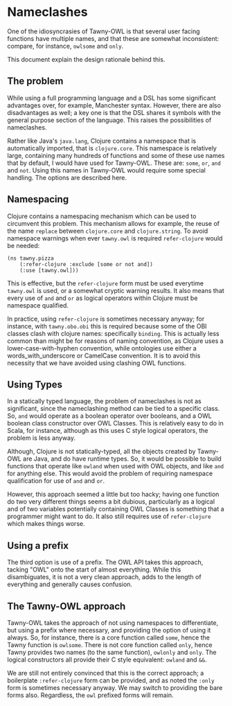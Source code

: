 Nameclashes
===========

One of the idiosyncrasies of Tawny-OWL is that several user facing functions
have multiple names, and that these are somewhat inconsistent: compare, for
instance, `owlsome` and `only`.

This document explain the design rationale behind this.

## The problem

While using a full programming language and a DSL has some significant
advantages over, for example, Manchester syntax. However, there are also
disadvantages as well; a key one is that the DSL shares it symbols with the
general purpose section of the language. This raises the possibilities of
nameclashes.

Rather like Java's `java.lang`, Clojure contains a namespace that is
automatically imported, that is `clojure.core`. This namespace is relatively
large, containing many hundreds of functions and some of these use names that
by default, I would have used for Tawny-OWL. These are: `some`, `or`, `and`
and `not`. Using this names in Tawny-OWL would require some special handling.
The options are described here.

## Namespacing

Clojure contains a namespacing mechanism which can be used to circumvent this
problem. This mechanism allows for example, the reuse of the name `replace`
between `clojure.core` and `clojure.string`. To avoid namespace warnings when
ever `tawny.owl` is required `refer-clojure` would be needed:

    (ns tawny.pizza
        (:refer-clojure :exclude [some or not and])
        (:use [tawny.owl]))

This is effective, but the `refer-clojure` form must be used everytime
`tawny.owl` is used, or a somewhat cryptic warning results. It also means that
every use of `and` and `or` as logical operators within Clojure must be
namespace qualified.

In practice, using `refer-clojure` is sometimes necessary anyway; for
instance, with `tawny.obo.obi` this is required because some of the OBI
classes clash with clojure names: specifically `binding`. This is actually
less common than might be for reasons of naming convention, as Clojure uses a
lower-case-with-hyphen convention, while ontologies use either a
words_with_underscore or CamelCase convention. It is to avoid this necessity
that we have avoided using clashing OWL functions.

## Using Types

In a statically typed language, the problem of nameclashes is not as
significant, since the nameclashing method can be tied to a specific class.
So, `and` would operate as a boolean operator over booleans, and a OWL boolean
class constructor over OWL Classes. This is relatively easy to do in Scala,
for instance, although as this uses C style logical operators, the problem is
less anyway.

Although, Clojure is not statically-typed, all the objects created by
Tawny-OWL are Java, and do have runtime types. So, it would be possible to
build functions that operate like `owland` when used with OWL objects, and
like `and` for anything else. This would avoid the problem of requiring
namespace qualification for use of `and` and `or`.

However, this approach seemed a little but too hacky; having one function do
two very different things seems a bit dubious, particularly as a logical and
of two variables potentially containing OWL Classes is something that a
programmer might want to do. It also still requires use of `refer-clojure`
which makes things worse.

## Using a prefix

The third option is use of a prefix. The OWL API takes this approach, tacking
"OWL" onto the start of almost everything. While this disambiguates, it is not
a very clean approach, adds to the length of everything and generally causes
confusion.

## The Tawny-OWL approach

Tawny-OWL takes the approach of not using namespaces to differentiate, but
using a prefix where necessary, and providing the option of using it always.
So, for instance, there is a core function called `some`, hence the Tawny
function is `owlsome`. There is not core function called `only`, hence Tawny
provides two names (to the same function), `owlonly` and `only`. The logical
constructors all provide their C style equivalent: `owland` and `&&`.

We are still not entirely convinced that this is the correct approach; a
boilerplate `:refer-clojure` form can be provided, and as noted the `:only`
form is sometimes necessary anyway. We may switch to providing the bare forms
also. Regardless, the `owl` prefixed forms will remain.
